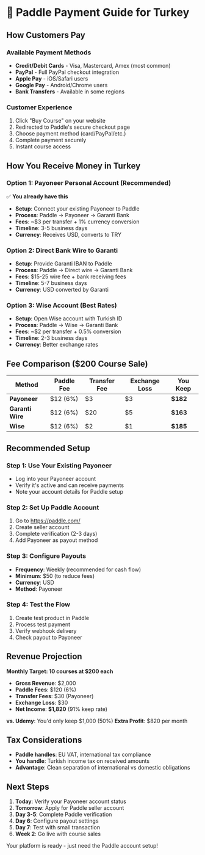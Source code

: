 # 🏓 Paddle Payment Guide for Turkey

## How Customers Pay

### Available Payment Methods
- **Credit/Debit Cards** - Visa, Mastercard, Amex (most common)
- **PayPal** - Full PayPal checkout integration
- **Apple Pay** - iOS/Safari users
- **Google Pay** - Android/Chrome users
- **Bank Transfers** - Available in some regions

### Customer Experience
1. Click "Buy Course" on your website
2. Redirected to Paddle's secure checkout page
3. Choose payment method (card/PayPal/etc.)
4. Complete payment securely
5. Instant course access

## How You Receive Money in Turkey

### Option 1: Payoneer Personal Account (Recommended)
✅ **You already have this**
- **Setup**: Connect your existing Payoneer to Paddle
- **Process**: Paddle → Payoneer → Garanti Bank
- **Fees**: ~$3 per transfer + 1% currency conversion
- **Timeline**: 3-5 business days
- **Currency**: Receives USD, converts to TRY

### Option 2: Direct Bank Wire to Garanti
- **Setup**: Provide Garanti IBAN to Paddle
- **Process**: Paddle → Direct wire → Garanti Bank
- **Fees**: $15-25 wire fee + bank receiving fees
- **Timeline**: 5-7 business days
- **Currency**: USD converted by Garanti

### Option 3: Wise Account (Best Rates)
- **Setup**: Open Wise account with Turkish ID
- **Process**: Paddle → Wise → Garanti Bank
- **Fees**: ~$2 per transfer + 0.5% conversion
- **Timeline**: 2-3 business days
- **Currency**: Better exchange rates

## Fee Comparison ($200 Course Sale)

| Method | Paddle Fee | Transfer Fee | Exchange Loss | You Keep |
|--------|------------|--------------|---------------|----------|
| **Payoneer** | $12 (6%) | $3 | $3 | **$182** |
| **Garanti Wire** | $12 (6%) | $20 | $5 | **$163** |
| **Wise** | $12 (6%) | $2 | $1 | **$185** |

## Recommended Setup

### Step 1: Use Your Existing Payoneer
- Log into your Payoneer account
- Verify it's active and can receive payments
- Note your account details for Paddle setup

### Step 2: Set Up Paddle Account
1. Go to https://paddle.com/
2. Create seller account
3. Complete verification (2-3 days)
4. Add Payoneer as payout method

### Step 3: Configure Payouts
- **Frequency**: Weekly (recommended for cash flow)
- **Minimum**: $50 (to reduce fees)
- **Currency**: USD
- **Method**: Payoneer

### Step 4: Test the Flow
1. Create test product in Paddle
2. Process test payment
3. Verify webhook delivery
4. Check payout to Payoneer

## Revenue Projection

**Monthly Target: 10 courses at $200 each**
- **Gross Revenue**: $2,000
- **Paddle Fees**: $120 (6%)
- **Transfer Fees**: $30 (Payoneer)
- **Exchange Loss**: $30
- **Net Income**: **$1,820** (91% keep rate)

**vs. Udemy**: You'd only keep $1,000 (50%)
**Extra Profit**: $820 per month

## Tax Considerations

- **Paddle handles**: EU VAT, international tax compliance
- **You handle**: Turkish income tax on received amounts
- **Advantage**: Clean separation of international vs domestic obligations

## Next Steps

1. **Today**: Verify your Payoneer account status
2. **Tomorrow**: Apply for Paddle seller account
3. **Day 3-5**: Complete Paddle verification
4. **Day 6**: Configure payout settings
5. **Day 7**: Test with small transaction
6. **Week 2**: Go live with course sales

Your platform is ready - just need the Paddle account setup!
